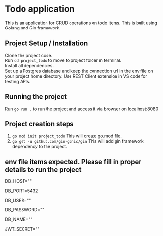 # Todo application #
This is an application for CRUD operations on todo items. This is built using Golang and Gin framework.

## Project Setup / Installation
Clone the project code.  
Run `cd project_todo` to move to project folder in terminal.  
Install all dependencies.  
Set up a Postgres database and keep the connection url in the env file on your project home directory.
Use REST Client extension in VS code for testing APIs.

## Running the project
Run `go run .` to run the project and access it via browser on localhost:8080

## Project creation steps
1. `go mod init project_todo` This will create go.mod file.
2. `go get -u github.com/gin-gonic/gin` This will add gin framework dependency to the project.

## env file items expected. Please fill in proper details to run the project

DB_HOST=""

DB_PORT=5432

DB_USER=""

DB_PASSWORD=""

DB_NAME=""

JWT_SECRET=""

